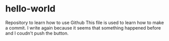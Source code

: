 # hello-world
Repository to learn how to use Github
This file is used to learn how to make a commit.
I write again because it seems that something happened before and I coudn't push the button.

